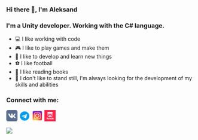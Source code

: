 ### Hi there 👋, I'm Aleksand
### I'm a Unity developer. Working with the C# language.

- 💻 I like working with code
- 🎮 I like to play games and make them
- 🎈 I like to develop and learn new things
- ⚽ I like football 
- 📖 I like reading books
- 💪 I don't like to stand still, I'm always looking for the development of my skills and abilities

### Connect with me:
<a href="https://vk.com/id84643882"><img alt="AleksandrShatokhin | VK" width="30px" src="https://github.com/AleksandrShatokhin/AleksandrShatokhin/blob/main/Icons/IconVK.png" /></a>
<a href="https://t.me/AlShatokhin"><img alt="AleksandrShatokhin | telegram" width="30px" src="https://github.com/AleksandrShatokhin/AleksandrShatokhin/blob/main/Icons/IconTelegram.png" /></a>
<a href="https://www.instagram.com/al.shatokhin/"><img alt="AleksandrShatokhin | Instagram" width="30px" src="https://github.com/AleksandrShatokhin/AleksandrShatokhin/blob/main/Icons/IconInstagram.png" /></a>
<a href="https://aleksandrshatokhin.itch.io/"><img alt="AleksandrShatokhin | itch.io" width="30px" src="https://github.com/AleksandrShatokhin/AleksandrShatokhin/blob/main/Icons/IconITCHIO.png" /></a>

![](http://komarev.com/ghpvc/?username=AleksandrShatokhin)
